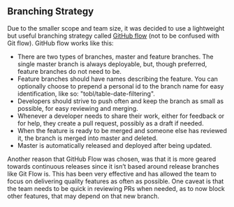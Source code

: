 ## Branching Strategy

Due to the smaller scope and team size, it was decided to use a lightweight but useful branching strategy called [GitHub flow](https://guides.github.com/introduction/flow/) (not to be confused with Git flow). GitHub flow works like this:

* There are two types of branches, master and feature branches. The single master branch is always deployable, but, though preferred, feature branches do not need to be.
* Feature branches should have names describing the feature. You can optionally choose to prepend a personal id to the branch name for easy identification, like so: "tobl/table-date-filtering".
* Developers should strive to push often and keep the branch as small as possible, for easy reviewing and merging.
* Whenever a developer needs to share their work, either for feedback or for help, they create a pull request, possibly as a draft if needed.
* When the feature is ready to be merged and someone else has reviewed it, the branch is merged into master and deleted.
* Master is automatically released and deployed after being updated.

Another reason that GitHub Flow was chosen, was that it is more geared towards continuous releases since it isn’t based around release branches like Git Flow is. This has been very effective and has allowed the team to focus on delivering quality features as often as possible. One caveat is that the team needs to be quick in reviewing PRs when needed, as to now block other features, that may depend on that new branch.
